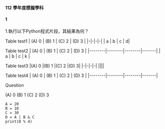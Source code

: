 #### 112 學年度模擬學科

#### 1
1.執行以下Python程式片段，其結果為何？



Table test1
| (A) 0  | (B) 1  | (C) 2  | (D) 3 |
|-|-|-|-|
| a | b | c | d|

Table test2
| (A) 0  | (B) 1  | (C) 2  | (D) 3 |
|--------|--------|--------|-------|
|   a    |   b    |    c   |   k   |

Table test3
|(A) 0 |(B) 1 |(C) 2 |(D) 3|
|-|-|-|-|
||||

Table test4
| (A) 0  | (B) 1  | (C) 2  | (D) 3 |
|--------|--------|--------|-------|

Question

(A) 0 (B) 1 (C) 2 (D) 3
```
A =	20		
B =	10		
C =	30		
D =	A | B & C		
print(D % 4)
```
